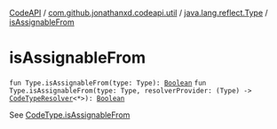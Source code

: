 [CodeAPI](../../index.md) / [com.github.jonathanxd.codeapi.util](../index.md) / [java.lang.reflect.Type](index.md) / [isAssignableFrom](.)

# isAssignableFrom

`fun Type.isAssignableFrom(type: Type): `[`Boolean`](https://kotlinlang.org/api/latest/jvm/stdlib/kotlin/-boolean/index.html)
`fun Type.isAssignableFrom(type: Type, resolverProvider: (Type) -> `[`CodeTypeResolver`](../../com.github.jonathanxd.codeapi.type/-code-type-resolver/index.md)`<*>): `[`Boolean`](https://kotlinlang.org/api/latest/jvm/stdlib/kotlin/-boolean/index.html)

See [CodeType.isAssignableFrom](../../com.github.jonathanxd.codeapi.type/-code-type/is-assignable-from.md)

